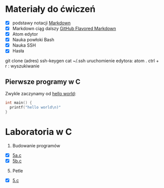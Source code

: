 # Materiały do ćwiczeń

- [x] podstawy notacji [Markdown](https://daringfireball.net/projects/markdown/)
- [X] Markdown ciąg dalszy [GitHub Flavored Markdown](https://help.github.com/articles/github-flavored-markdown/)
- [X] Atom edytor
- [X] Nauka powłoki Bash
- [X] Nauka SSH
- [X] Hasła

git clone (adres)
ssh-keygen
cat ~/.ssh
uruchomienie edytora: atom .
ctrl + r : wyszukiwanie

## Pierwsze programy w C

Zwykle zaczynamy od [hello world](/):

```c
int main() {
  printf("hello world\n)"
}
```


# Laboratoria w C

1. Budowanie programów

* [X] [5a.c](01-budowanie_programow/5a.c)
* [X] [5b.c](01_budowanie_programow/5b.c)

5. Petle

* [x] [5.c](05-petle/5.c)
